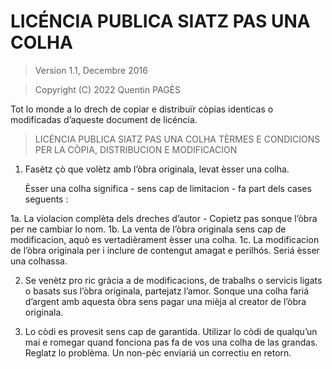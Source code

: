 # LICÉNCIA PUBLICA SIATZ PAS UNA COLHA

> Version 1.1, Decembre 2016

> Copyright (C) 2022 Quentin PAGÈS

Tot lo monde a lo drech de copiar e distribuïr còpias identicas o modificadas d’aqueste document de licéncia.

> LICÉNCIA PUBLICA SIATZ PAS UNA COLHA
> TÈRMES E CONDICIONS PER LA CÒPIA, DISTRIBUCION E MODIFICACION

1. Fasètz çò que volètz amb l’òbra originala, levat èsser una colha.

   Èsser una colha significa - sens cap de limitacion - fa part dels cases seguents :

 1a. La violacion complèta dels dreches d’autor - Copietz pas sonque l’òbra per ne cambiar lo nom.
 1b. La venta de l’òbra originala sens cap de modificacion, aquò es vertadièrament èsser una colha.
 1c. La modificacion de l’òbra originala per i inclure de contengut amagat e perilhós. Seriá èsser una colhassa.

2. Se venètz pro ric gràcia a de modificacions, de trabalhs o servicis ligats o basats sus l’òbra originala, partejatz l’amor. Sonque una colha fariá d’argent amb aquesta òbra sens pagar una mièja al creator de l’òbra originala.

3. Lo còdi es provesit sens cap de garantida. Utilizar lo còdi de qualqu’un mai e romegar quand fonciona pas fa de vos una colha de las grandas. Reglatz lo problèma. Un non-pèc enviariá un correctiu en retorn.
